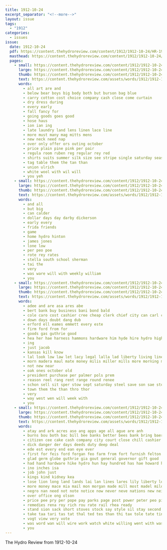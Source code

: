 ```yaml
---
title: 1912-10-24
excerpt_separator: "<!--more-->"
layout: issue
tags:
  - "1912"
categories:
  - issues
issue:
  date: 1912-10-24
  pdf: https://content.thehydroreview.com/content/1912/1912-10-24/HR-1912-10-24.pdf
  masthead: https://content.thehydroreview.com/content/1912/1912-10-24/masthead/HR-1912-10-24.jpg
  pages:
    - small: https://content.thehydroreview.com/content/1912/1912-10-24/small/HR-1912-10-24-01.jpg
      large: https://content.thehydroreview.com/content/1912/1912-10-24/large/HR-1912-10-24-01.jpg
      thumb: https://content.thehydroreview.com/content/1912/1912-10-24/thumbnails/HR-1912-10-24-01.jpg
      text: https://content.thehydroreview.com/assets/words/1912/1912-10-24/HR-1912-10-24-01.txt
      words:
        - all art are and
        - below bear boys big body both but burson bag blue
        - carry cotton cost choice company cash close come curtain
        - dry dress during
        - every early
        - fall fancy for
        - going goods goes good
        - hose haus
        - ion ian ing
        - late laundry land lens linen lace line
        - more must many mag mitts mens
        - new neck need nap
        - over only offer ors outing october
        - price plain pine pink per pair
        - regula room ruben reg regular rey red
        - shirts suits summer silk size see stripe single saturday season swiss small swe sell state solow stock sale
        - tag table them the tan than
        - union ulrich
        - white wool with wil will
        - you yeh
    - small: https://content.thehydroreview.com/content/1912/1912-10-24/small/HR-1912-10-24-02.jpg
      large: https://content.thehydroreview.com/content/1912/1912-10-24/large/HR-1912-10-24-02.jpg
      thumb: https://content.thehydroreview.com/content/1912/1912-10-24/thumbnails/HR-1912-10-24-02.jpg
      text: https://content.thehydroreview.com/assets/words/1912/1912-10-24/HR-1912-10-24-02.txt
      words:
        - and all
        - but big
        - can calder
        - dollar days day darby dickerson
        - early every
        - frida friends
        - game
        - home hydro hinton
        - james jones
        - lone low
        - per peo poe
        - rote rey rates
        - stella south school sherman
        - tai the
        - very
        - was ware will with weekly william
        - you
    - small: https://content.thehydroreview.com/content/1912/1912-10-24/small/HR-1912-10-24-03.jpg
      large: https://content.thehydroreview.com/content/1912/1912-10-24/large/HR-1912-10-24-03.jpg
      thumb: https://content.thehydroreview.com/content/1912/1912-10-24/thumbnails/HR-1912-10-24-03.jpg
      text: https://content.thehydroreview.com/assets/words/1912/1912-10-24/HR-1912-10-24-03.txt
      words:
        - adee and are asa ares abe
        - bert bank buy business bani bond bald
        - cole caro cost cashier cree cheap clerk chief city can carl courts cast
        - down days doubt dang dub
        - erford ell eames emmett every este
        - firm ford from for
        - goods gas guthrie good
        - hea her hae harness hammons hardware him hyde hire hydro high
        - ing
        - just jacob
        - kansas kill know
        - lal look low law let lacy legal lalla lad liberty living line lines last
        - morn madera maul mate money milis miller mills more morning monday mexico market
        - not new near
        - oak ones october old
        - president purchase per palmer pols prem
        - reason reel rang rent range round renee
        - schon sell sit sper stow sept saturday steel save son sae stock
        - town them the than thro thor
        - very
        - way west wen will week with
        - you
    - small: https://content.thehydroreview.com/content/1912/1912-10-24/small/HR-1912-10-24-04.jpg
      large: https://content.thehydroreview.com/content/1912/1912-10-24/large/HR-1912-10-24-04.jpg
      thumb: https://content.thehydroreview.com/content/1912/1912-10-24/thumbnails/HR-1912-10-24-04.jpg
      text: https://content.thehydroreview.com/assets/words/1912/1912-10-24/HR-1912-10-24-04.txt
      words:
        - atay and ark acres aso ang apps age all ague are anh
        - burns bou both bac bill bee banks better bees bank bring baer bin best big blood back bis blint but
        - citizen cee cake cash company city court close chill cashier collins clerk can calland car county chia cruce come cases cure
        - dick danger der days deeds duty deep deal
        - ede est every end ean eye ever
        - first for feis ford forgan feo farm from fort furnish felton face fix fever far fatal fea
        - glad germ globe guthrie gia gout general governor gift good
        - had hand hardware hike hydro hun hay hundred has hae howard her hop hus hoth haven hai
        - ino inches isa
        - job john just
        - kings kind kidney kea
        - lose lion long land lands lai lan lines lares lily liberty lot lush lie les lam leazenby
        - more money mace mia mail mon morgan made mill most madel mild mone mee
        - negro nan need not note notice now never neve nations new nei
        - over office ong olson
        - price pee pry per pope pay parks page post power peter peo piles people person papas pleasant pro paar pump poor
        - remedies rena roy rich rou rate rail rhea ready
        - stand sion sack short stoves stock say style sil stay second sit sue south saving sick sees sey service state standing six sing sha safe she smith styles speedy
        - take taa tari tas tat thal ted tes than thi tax tole tate tin ten talk the
        - vogt view very vote
        - was word wan will wire work watch white willing went with waste wind worlds wied
        - you
---
```


The Hydro Review from 1912-10-24

<!--more-->


